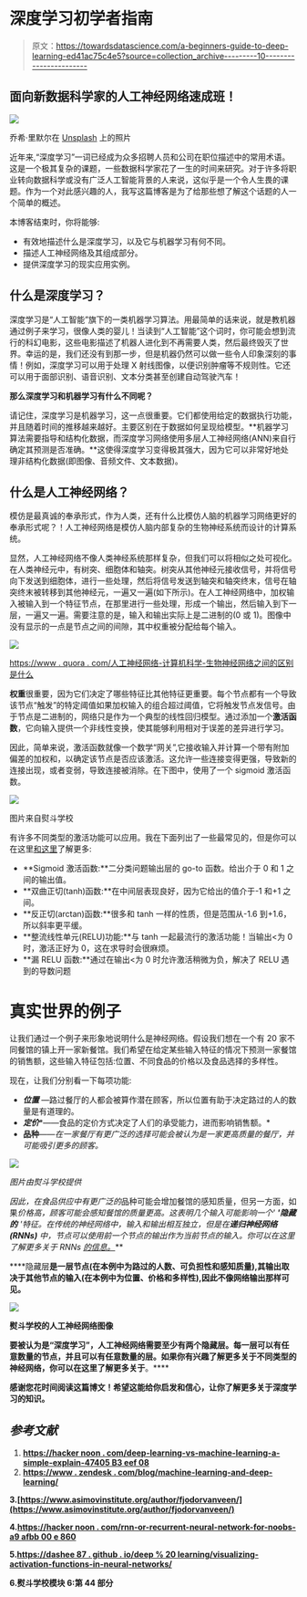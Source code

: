 # 深度学习初学者指南

> 原文：<https://towardsdatascience.com/a-beginners-guide-to-deep-learning-ed41ac75c4e5?source=collection_archive---------10----------------------->

## 面向新数据科学家的人工神经网络速成班！

![](img/286e464ac3c420cff5690125d8f9858a.png)

乔希·里默尔在 [Unsplash](https://unsplash.com/s/photos/brain?utm_source=unsplash&utm_medium=referral&utm_content=creditCopyText) 上的照片

近年来,“深度学习”一词已经成为众多招聘人员和公司在职位描述中的常用术语。这是一个极其复杂的课题，一些数据科学家花了一生的时间来研究。对于许多将职业转向数据科学或没有广泛人工智能背景的人来说，这似乎是一个令人生畏的课题。作为一个对此感兴趣的人，我写这篇博客是为了给那些想了解这个话题的人一个简单的概述。

本博客结束时，你将能够:

*   有效地描述什么是深度学习，以及它与机器学习有何不同。
*   描述人工神经网络及其组成部分。
*   提供深度学习的现实应用实例。

## 什么是深度学习？

深度学习是“人工智能”旗下的一类机器学习算法。用最简单的话来说，就是教机器通过例子来学习，很像人类的婴儿！当读到“人工智能”这个词时，你可能会想到流行的科幻电影，这些电影描述了机器人进化到不再需要人类，然后最终毁灭了世界。幸运的是，我们还没有到那一步，但是机器仍然可以做一些令人印象深刻的事情！例如，深度学习可以用于处理 X 射线图像，以便识别肿瘤等不规则性。它还可以用于面部识别、语音识别、文本分类甚至创建自动驾驶汽车！

**那么深度学习和机器学习有什么不同呢？**

请记住，深度学习是机器学习，这一点很重要。它们都使用给定的数据执行功能，并且随着时间的推移越来越好。主要区别在于数据如何呈现给模型。**机器学习算法需要指导和结构化数据，而深度学习网络使用多层人工神经网络(ANN)来自行确定其预测是否准确。**这使得深度学习变得极其强大，因为它可以非常好地处理非结构化数据(即图像、音频文件、文本数据)。

## 什么是人工神经网络？

模仿是最真诚的奉承形式，作为人类，还有什么比模仿人脑的机器学习网络更好的奉承形式呢？！人工神经网络是模仿人脑内部复杂的生物神经系统而设计的计算系统。

显然，人工神经网络不像人类神经系统那样复杂，但我们可以将相似之处可视化。在人类神经元中，有树突、细胞体和轴突。树突从其他神经元接收信号，并将信号向下发送到细胞体，进行一些处理，然后将信号发送到轴突和轴突终末，信号在轴突终末被转移到其他神经元，一遍又一遍(如下所示)。在人工神经网络中，加权输入被输入到一个特征节点，在那里进行一些处理，形成一个输出，然后输入到下一层，一遍又一遍。需要注意的是，输入和输出实际上是二进制的(0 或 1)。图像中没有显示的一点是节点之间的间隙，其中权重被分配给每个输入。

![](img/f3802590ab874c215a3af70039238b7f.png)

[https://www . quora . com/人工神经网络-计算机科学-生物神经网络之间的区别是什么](https://www.quora.com/What-is-the-differences-between-artificial-neural-network-computer-science-and-biological-neural-network)

**权重**很重要，因为它们决定了哪些特征比其他特征更重要。每个节点都有一个导致该节点“触发”的特定阈值如果加权输入的组合超过阈值，它将触发节点发信号。由于节点是二进制的，网络只是作为一个典型的线性回归模型。通过添加一个**激活函数**，它向输入提供一个非线性变换，使其能够利用相对于误差的差异进行学习。

因此，简单来说，激活函数就像一个数学“网关”,它接收输入并计算一个带有附加偏差的加权和，以确定该节点是否应该激活。这允许一些连接变得更强，导致新的连接出现，或者变弱，导致连接被消除。在下图中，使用了一个 sigmoid 激活函数。

![](img/305bd018dcbc9427de11e74c83475677.png)

图片来自熨斗学校

有许多不同类型的激活功能可以应用。我在下面列出了一些最常见的，但是你可以在这里[和](https://dashee87.github.io/deep%20learning/visualising-activation-functions-in-neural-networks/)[这里](https://missinglink.ai/guides/neural-network-concepts/7-types-neural-network-activation-functions-right/)了解更多:

*   **Sigmoid 激活函数:**二分类问题输出层的 go-to 函数。给出介于 0 和 1 之间的输出值。
*   **双曲正切(tanh)函数:**在中间层表现良好，因为它给出的值介于-1 和+1 之间。
*   **反正切(arctan)函数:**很多和 tanh 一样的性质，但是范围从-1.6 到+1.6，所以斜率更平缓。
*   **整流线性单元(RELU)功能:**与 tanh 一起最流行的激活功能！当输出<为 0 时，激活正好为 0，这在求导时会很麻烦。
*   **漏 RELU 函数:**通过在输出<为 0 时允许激活稍微为负，解决了 RELU 遇到的导数问题

# 真实世界的例子

让我们通过一个例子来形象地说明什么是神经网络。假设我们想在一个有 20 家不同餐馆的镇上开一家新餐馆。我们希望在给定某些输入特征的情况下预测一家餐馆的销售额，这些输入特征包括:位置、不同食品的价格以及食品选择的多样性。

现在，让我们分别看一下每项功能:

*   ***位置*** —路过餐厅的人都会被算作潜在顾客，所以位置有助于决定路过的人的数量是有道理的。
*   ***定价****——食品的定价方式决定了人们的承受能力，进而影响销售额。*
*   ****品种****——*在一家餐厅有更广泛的选择可能会被认为是一家更高质量的餐厅，并可能吸引更多的顾客。*

*![](img/4b2558f659c34c6de968b21a866efc90.png)*

*图片由熨斗学校提供*

*因此，在食品供应中有更广泛的*品种可能会增加餐馆的感知质量，但另一方面，如果*价格高，顾客可能会感知餐馆的质量更高。这表明几个输入可能影响一个' ***'隐藏的*** '特征。在传统的神经网络中，输入和输出相互独立，但是在**递归神经网络(RNNs)** 中，节点可以使用前一个节点的输出作为当前节点的输入。你可以在这里了解更多关于 RNNs [的信息。](https://hackernoon.com/rnn-or-recurrent-neural-network-for-noobs-a9afbb00e860)***

****隐藏层**是一层节点(在本例中为路过的人数、可负担性和感知质量),其输出取决于其他节点的输入(在本例中为位置、价格和多样性),因此不像网络输出那样可见。**

**![](img/30e981b7b98986ec61bfafdc2017e88a.png)**

**熨斗学校的人工神经网络图像**

**要被认为是“深度学习”，人工神经网络需要至少有两个隐藏层。每一层可以有任意数量的节点，并且可以有任意数量的层。如果你有兴趣了解更多关于不同类型的神经网络，你可以在这里了解更多关于[](https://www.asimovinstitute.org/author/fjodorvanveen/)**。****

****感谢您花时间阅读这篇博文！希望这能给你启发和信心，让你了解更多关于深度学习的知识。****

## *****参考文献*****

1.  ****[https://hacker noon . com/deep-learning-vs-machine-learning-a-simple-explain-47405 B3 eef 08](https://hackernoon.com/deep-learning-vs-machine-learning-a-simple-explanation-47405b3eef08)****
2.  ****[https://www . zendesk . com/blog/machine-learning-and-deep-learning/](https://www.zendesk.com/blog/machine-learning-and-deep-learning/)****

****3.[https://www.asimovinstitute.org/author/fjodorvanveen/](https://www.asimovinstitute.org/author/fjodorvanveen/)****

****4.[https://hacker noon . com/rnn-or-recurrent-neural-network-for-noobs-a9 afbb 00 e 860](https://hackernoon.com/rnn-or-recurrent-neural-network-for-noobs-a9afbb00e860)****

****5.[https://dashee 87 . github . io/deep % 20 learning/visualizing-activation-functions-in-neural-networks/](https://dashee87.github.io/deep%20learning/visualising-activation-functions-in-neural-networks/)****

****6.熨斗学校模块 6:第 44 部分****